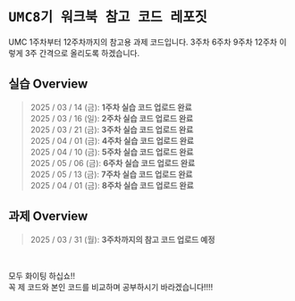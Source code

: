 # ``UMC8기 워크북 참고 코드 레포짓``

UMC 1주차부터 12주차까지의 참고용 과제 코드입니다. 
3주차 6주차 9주차 12주차 이렇게 3주 간격으로 올리도록 하겠습니다.

## 실습 Overview
> 2025 / 03 / 14 (금): __1주차 실습 코드 업로드 완료__ <br>
> 2025 / 03 / 16 (일): __2주차 실습 코드 업로드 완료__ <br>
> 2025 / 03 / 21 (금): __3주차 실습 코드 업로드 완료__ <br>
> 2025 / 04 / 01 (금): __4주차 실습 코드 업로드 완료__ <br>
> 2025 / 04 / 10 (금): __5주차 실습 코드 업로드 완료__ <br>
> 2025 / 05 / 06 (금): __6주차 실습 코드 업로드 완료__ <br>
> 2025 / 05 / 13 (금): __7주차 실습 코드 업로드 완료__ <br>
> 2025 / 04 / 01 (금): __8주차 실습 코드 업로드 완료__ 

## 과제 Overview
> 2025 / 03 / 31 (월): __3주차까지의 참고 코드 업로드 예정__

<br>

모두 화이팅 하십쇼!! <br>
꼭 제 코드와 본인 코드를 비교하며 공부하시기 바라겠습니다!!!!